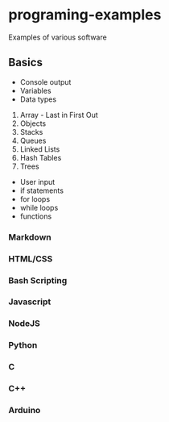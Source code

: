 # programing-examples
Examples of various software

## Basics
- Console output
- Variables
- Data types
 1. Array - Last in First Out
 2. Objects
 3. Stacks
 4. Queues
 5. Linked Lists
 6. Hash Tables
 7. Trees
- User input
- if statements
- for loops
- while loops
- functions

### Markdown

### HTML/CSS

### Bash Scripting

### Javascript

### NodeJS

### Python

### C

### C++

### Arduino